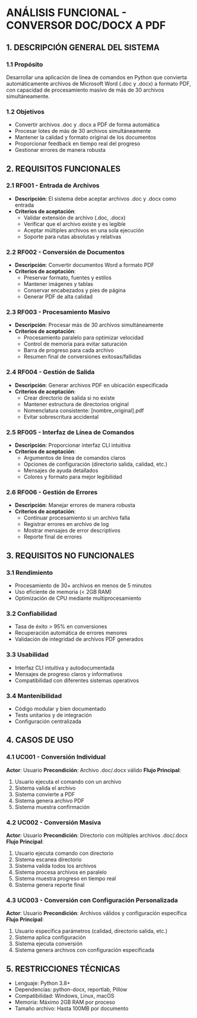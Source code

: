 # ANÁLISIS FUNCIONAL - CONVERSOR DOC/DOCX A PDF

## 1. DESCRIPCIÓN GENERAL DEL SISTEMA

### 1.1 Propósito
Desarrollar una aplicación de línea de comandos en Python que convierta automáticamente archivos de Microsoft Word (.doc y .docx) a formato PDF, con capacidad de procesamiento masivo de más de 30 archivos simultáneamente.

### 1.2 Objetivos
- Convertir archivos .doc y .docx a PDF de forma automática
- Procesar lotes de más de 30 archivos simultáneamente
- Mantener la calidad y formato original de los documentos
- Proporcionar feedback en tiempo real del progreso
- Gestionar errores de manera robusta

## 2. REQUISITOS FUNCIONALES

### 2.1 RF001 - Entrada de Archivos
- **Descripción**: El sistema debe aceptar archivos .doc y .docx como entrada
- **Criterios de aceptación**:
  - Validar extensión de archivo (.doc, .docx)
  - Verificar que el archivo existe y es legible
  - Aceptar múltiples archivos en una sola ejecución
  - Soporte para rutas absolutas y relativas

### 2.2 RF002 - Conversión de Documentos
- **Descripción**: Convertir documentos Word a formato PDF
- **Criterios de aceptación**:
  - Preservar formato, fuentes y estilos
  - Mantener imágenes y tablas
  - Conservar encabezados y pies de página
  - Generar PDF de alta calidad

### 2.3 RF003 - Procesamiento Masivo
- **Descripción**: Procesar más de 30 archivos simultáneamente
- **Criterios de aceptación**:
  - Procesamiento paralelo para optimizar velocidad
  - Control de memoria para evitar saturación
  - Barra de progreso para cada archivo
  - Resumen final de conversiones exitosas/fallidas

### 2.4 RF004 - Gestión de Salida
- **Descripción**: Generar archivos PDF en ubicación especificada
- **Criterios de aceptación**:
  - Crear directorio de salida si no existe
  - Mantener estructura de directorios original
  - Nomenclatura consistente: [nombre_original].pdf
  - Evitar sobrescritura accidental

### 2.5 RF005 - Interfaz de Línea de Comandos
- **Descripción**: Proporcionar interfaz CLI intuitiva
- **Criterios de aceptación**:
  - Argumentos de línea de comandos claros
  - Opciones de configuración (directorio salida, calidad, etc.)
  - Mensajes de ayuda detallados
  - Colores y formato para mejor legibilidad

### 2.6 RF006 - Gestión de Errores
- **Descripción**: Manejar errores de manera robusta
- **Criterios de aceptación**:
  - Continuar procesamiento si un archivo falla
  - Registrar errores en archivo de log
  - Mostrar mensajes de error descriptivos
  - Reporte final de errores

## 3. REQUISITOS NO FUNCIONALES

### 3.1 Rendimiento
- Procesamiento de 30+ archivos en menos de 5 minutos
- Uso eficiente de memoria (< 2GB RAM)
- Optimización de CPU mediante multiprocesamiento

### 3.2 Confiabilidad
- Tasa de éxito > 95% en conversiones
- Recuperación automática de errores menores
- Validación de integridad de archivos PDF generados

### 3.3 Usabilidad
- Interfaz CLI intuitiva y autodocumentada
- Mensajes de progreso claros y informativos
- Compatibilidad con diferentes sistemas operativos

### 3.4 Mantenibilidad
- Código modular y bien documentado
- Tests unitarios y de integración
- Configuración centralizada

## 4. CASOS DE USO

### 4.1 UC001 - Conversión Individual
**Actor**: Usuario
**Precondición**: Archivo .doc/.docx válido
**Flujo Principal**:
1. Usuario ejecuta el comando con un archivo
2. Sistema valida el archivo
3. Sistema convierte a PDF
4. Sistema genera archivo PDF
5. Sistema muestra confirmación

### 4.2 UC002 - Conversión Masiva
**Actor**: Usuario
**Precondición**: Directorio con múltiples archivos .doc/.docx
**Flujo Principal**:
1. Usuario ejecuta comando con directorio
2. Sistema escanea directorio
3. Sistema valida todos los archivos
4. Sistema procesa archivos en paralelo
5. Sistema muestra progreso en tiempo real
6. Sistema genera reporte final

### 4.3 UC003 - Conversión con Configuración Personalizada
**Actor**: Usuario
**Precondición**: Archivos válidos y configuración específica
**Flujo Principal**:
1. Usuario especifica parámetros (calidad, directorio salida, etc.)
2. Sistema aplica configuración
3. Sistema ejecuta conversión
4. Sistema genera archivos con configuración especificada

## 5. RESTRICCIONES TÉCNICAS

- Lenguaje: Python 3.8+
- Dependencias: python-docx, reportlab, Pillow
- Compatibilidad: Windows, Linux, macOS
- Memoria: Máximo 2GB RAM por proceso
- Tamaño archivo: Hasta 100MB por documento 